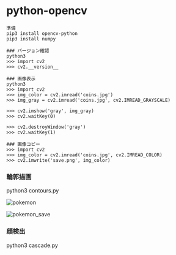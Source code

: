 # python-opencv

```
準備
pip3 install opencv-python
pip3 install numpy

### バージョン確認
python3
>>> import cv2
>>> cv2.__version__

### 画像表示
python3
>>> import cv2
>>> img_color = cv2.imread('coins.jpg')
>>> img_gray = cv2.imread('coins.jpg', cv2.IMREAD_GRAYSCALE)

>>> cv2.imshow('gray', img_gray)
>>> cv2.waitKey(0)

>>> cv2.destroyWindow('gray') 
>>> cv2.waitKey(1)

### 画像コピー
>>> import cv2
>>> img_color = cv2.imread('coins.jpg', cv2.IMREAD_COLOR)
>>> cv2.imwrite('save.png', img_color)

```
### 輪郭描画
python3 contours.py

![pokemon](https://user-images.githubusercontent.com/22611735/118332001-5f86b780-b544-11eb-9b53-8e5a321426aa.png)

![pokemon_save](https://user-images.githubusercontent.com/22611735/118332007-631a3e80-b544-11eb-92fe-d9421873cc34.png)

### 顔検出
python3 cascade.py

